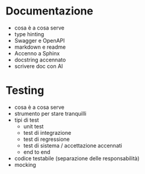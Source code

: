 # Documentazione
- cosa è a cosa serve
- type hinting
- Swagger e OpenAPI
- markdown e readme
- Accenno a Sphinx
- docstring accennato
- scrivere doc con AI

# Testing
- cosa è a cosa serve
 - strumento per stare tranquilli
- tipi di test
    - unit test
    - test di integrazione
    - test di regressione
    - test di sistema / accettazione accennati
    - end to end
- codice testabile (separazione delle responsabilità)
- mocking